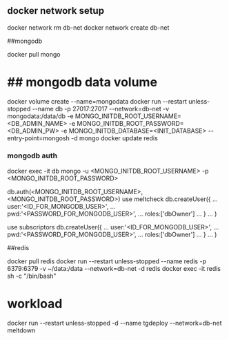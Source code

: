 #

## docker network setup

docker network rm db-net
docker network create db-net

##mongodb

docker pull mongo

# ## mongodb data volume

docker volume create --name=mongodata
docker run --restart unless-stopped --name db -p 27017:27017 --network=db-net -v mongodata:/data/db -e MONGO_INITDB_ROOT_USERNAME=<DB_ADMIN_NAME> -e MONGO_INITDB_ROOT_PASSWORD=<DB_ADMIN_PW> -e MONGO_INITDB_DATABASE=<INIT_DATABASE> --entry-point=mongosh -d mongo
docker update  redis


### mongodb auth

docker exec -it db mongo -u <MONGO_INITDB_ROOT_USERNAME> -p <MONGO_INITDB_ROOT_PASSWORD>

db.auth(<MONGO_INITDB_ROOT_USERNAME>, <MONGO_INITDB_ROOT_PASSWORD>)
use meltcheck
db.createUser({
... user:'<ID_FOR_MONGODB_USER>',
... pwd:'<PASSWORD_FOR_MONGODB_USER>',
... roles:['dbOwner']
... }
... )

use subscriptors
db.createUser({
... user:'<ID_FOR_MONGODB_USER>',
... pwd:'<PASSWORD_FOR_MONGODB_USER>',
... roles:['dbOwner']
... }
... )

##redis 

docker pull redis 
docker run --restart unless-stopped --name redis -p 6379:6379 -v ~/data:/data --network=db-net -d redis
docker exec -it redis sh -c "/bin/bash"

# workload
docker run --restart unless-stopped -d --name tgdeploy --network=db-net meltdown

